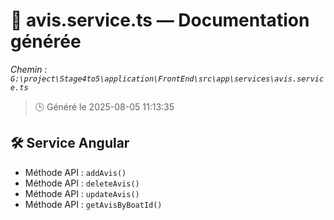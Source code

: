 # 📄 avis.service.ts — Documentation générée
*Chemin : `G:\project\Stage4to5\application\FrontEnd\src\app\services\avis.service.ts`*

> 🕒 Généré le 2025-08-05 11:13:35

## 🛠️ Service Angular
- Méthode API : `addAvis()`
- Méthode API : `deleteAvis()`
- Méthode API : `updateAvis()`
- Méthode API : `getAvisByBoatId()`
